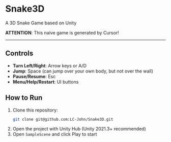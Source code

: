 # Snake3D

A 3D Snake Game based on Unity

**ATTENTION**: This naive game is generated by Cursor!

---

## Controls
- **Turn Left/Right**: Arrow keys or A/D
- **Jump**: Space (can jump over your own body, but not over the wall)
- **Pause/Resume**: Esc
- **Menu/Help/Restart**: UI buttons

## How to Run
1. Clone this repository:
   ```bash
   git clone git@github.com:LC-John/Snake3D.git
   ```
2. Open the project with Unity Hub (Unity 2021.3+ recommended)
3. Open `SampleScene` and click Play to start